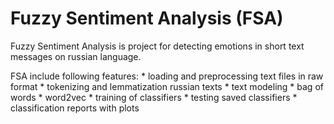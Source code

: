 # Fuzzy Sentiment Analysis (FSA)

Fuzzy Sentiment Analysis is project for detecting emotions in short text messages on russian language.

FSA include following features:
    * loading and preprocessing text files in raw format
    * tokenizing and lemmatization russian texts
    * text modeling
        * bag of words
        * word2vec
    * training of classifiers
    * testing saved classifiers
    * classification reports with plots
